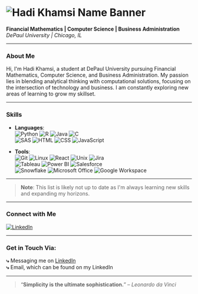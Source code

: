 # ![Hadi Khamsi Name Banner](https://via.placeholder.com/1000x150/000000/FFFFFF?text=Hadi+Khamsi)

**Financial Mathematics | Computer Science | Business Administration**  
*DePaul University | Chicago, IL*

---

### About Me  
Hi, I'm Hadi Khamsi, a student at DePaul University pursuing Financial Mathematics, Computer Science, and Business Administration. My passion lies in blending analytical thinking with computational solutions, focusing on the intersection of technology and business. I am constantly exploring new areas of learning to grow my skillset.

---

### Skills  

- **Languages**:  
  ![Python](https://img.shields.io/badge/Python-3776AB?style=flat-square&logo=python&logoColor=white) ![R](https://img.shields.io/badge/R-276DC3?style=flat-square&logo=r&logoColor=white) ![Java](https://img.shields.io/badge/Java-007396?style=flat-square&logo=java&logoColor=white) ![C](https://img.shields.io/badge/C-00599C?style=flat-square&logo=c&logoColor=white)  
  ![SAS](https://img.shields.io/badge/SAS-0066CC?style=flat-square&logo=sas&logoColor=white) ![HTML](https://img.shields.io/badge/HTML5-E34F26?style=flat-square&logo=html5&logoColor=white) ![CSS](https://img.shields.io/badge/CSS3-1572B6?style=flat-square&logo=css3&logoColor=white) ![JavaScript](https://img.shields.io/badge/JavaScript-F7DF1E?style=flat-square&logo=javascript&logoColor=black)

- **Tools**:  
  ![Git](https://img.shields.io/badge/Git-F05032?style=flat-square&logo=git&logoColor=white) ![Linux](https://img.shields.io/badge/Linux-FCC624?style=flat-square&logo=linux&logoColor=black) ![React](https://img.shields.io/badge/React-61DAFB?style=flat-square&logo=react&logoColor=black) ![Unix](https://img.shields.io/badge/Unix-000000?style=flat-square&logo=linux&logoColor=white) ![Jira](https://img.shields.io/badge/Jira-0052CC?style=flat-square&logo=jira&logoColor=white)  
  ![Tableau](https://img.shields.io/badge/Tableau-E97627?style=flat-square&logo=tableau&logoColor=white) ![Power BI](https://img.shields.io/badge/Power%20BI-F2C811?style=flat-square&logo=powerbi&logoColor=black) ![Salesforce](https://img.shields.io/badge/Salesforce-00A1E0?style=flat-square&logo=salesforce&logoColor=white)  
  ![Snowflake](https://img.shields.io/badge/Snowflake-56B4E9?style=flat-square&logo=snowflake&logoColor=white) ![Microsoft Office](https://img.shields.io/badge/Microsoft%20Office-D83B01?style=flat-square&logo=microsoft-office&logoColor=white) ![Google Workspace](https://img.shields.io/badge/Google%20Workspace-4285F4?style=flat-square&logo=googleworkspace&logoColor=white)

---

> **Note**: This list is likely not up to date as I'm always learning new skills and expanding my horizons.

---

### Connect with Me  
[![LinkedIn](https://img.shields.io/badge/LinkedIn-Hadi%20Khamsi-0A66C2?style=for-the-badge&logo=linkedin&logoColor=white)](https://www.linkedin.com/in/hadikhamsi)

---

### Get in Touch Via:

**⤷** Messaging me on [LinkedIn](https://www.linkedin.com/in/hadikhamsi)  
**⤷** Email, which can be found on my LinkedIn

---

> “**Simplicity is the ultimate sophistication.**” – *Leonardo da Vinci*





<!--
**hadi-khamsi/hadi-khamsi** is a ✨ _special_ ✨ repository because its `README.md` (this file) appears on your GitHub profile.

Here are some ideas to get you started:

- 🔭 I’m currently working on ...
- 🌱 I’m currently learning ...
- 👯 I’m looking to collaborate on ...
- 🤔 I’m looking for help with ...
- 💬 Ask me about ...
- 📫 How to reach me: ...
- 😄 Pronouns: ...
- ⚡ Fun fact: ...
-->
